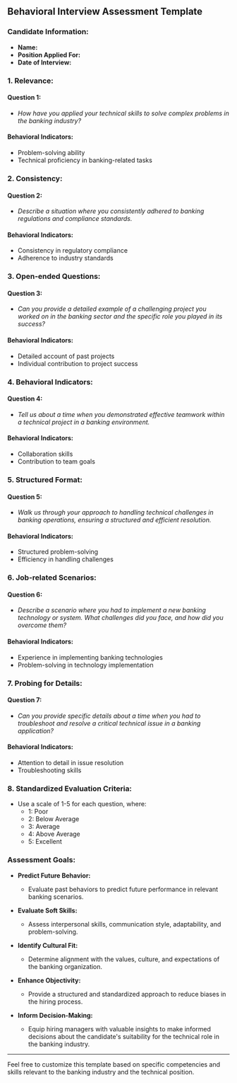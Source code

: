 ## Behavioral Interview Assessment Template

### Candidate Information:
- **Name:**
- **Position Applied For:**
- **Date of Interview:**

### 1. Relevance:
#### Question 1:
- *How have you applied your technical skills to solve complex problems in the banking industry?*

#### Behavioral Indicators:
- Problem-solving ability
- Technical proficiency in banking-related tasks

### 2. Consistency:
#### Question 2:
- *Describe a situation where you consistently adhered to banking regulations and compliance standards.*

#### Behavioral Indicators:
- Consistency in regulatory compliance
- Adherence to industry standards

### 3. Open-ended Questions:
#### Question 3:
- *Can you provide a detailed example of a challenging project you worked on in the banking sector and the specific role you played in its success?*

#### Behavioral Indicators:
- Detailed account of past projects
- Individual contribution to project success

### 4. Behavioral Indicators:
#### Question 4:
- *Tell us about a time when you demonstrated effective teamwork within a technical project in a banking environment.*

#### Behavioral Indicators:
- Collaboration skills
- Contribution to team goals

### 5. Structured Format:
#### Question 5:
- *Walk us through your approach to handling technical challenges in banking operations, ensuring a structured and efficient resolution.*

#### Behavioral Indicators:
- Structured problem-solving
- Efficiency in handling challenges

### 6. Job-related Scenarios:
#### Question 6:
- *Describe a scenario where you had to implement a new banking technology or system. What challenges did you face, and how did you overcome them?*

#### Behavioral Indicators:
- Experience in implementing banking technologies
- Problem-solving in technology implementation

### 7. Probing for Details:
#### Question 7:
- *Can you provide specific details about a time when you had to troubleshoot and resolve a critical technical issue in a banking application?*

#### Behavioral Indicators:
- Attention to detail in issue resolution
- Troubleshooting skills

### 8. Standardized Evaluation Criteria:
- Use a scale of 1-5 for each question, where:
  - 1: Poor
  - 2: Below Average
  - 3: Average
  - 4: Above Average
  - 5: Excellent

### Assessment Goals:
- **Predict Future Behavior:**
  - Evaluate past behaviors to predict future performance in relevant banking scenarios.

- **Evaluate Soft Skills:**
  - Assess interpersonal skills, communication style, adaptability, and problem-solving.

- **Identify Cultural Fit:**
  - Determine alignment with the values, culture, and expectations of the banking organization.

- **Enhance Objectivity:**
  - Provide a structured and standardized approach to reduce biases in the hiring process.

- **Inform Decision-Making:**
  - Equip hiring managers with valuable insights to make informed decisions about the candidate's suitability for the technical role in the banking industry.

---

Feel free to customize this template based on specific competencies and skills relevant to the banking industry and the technical position.